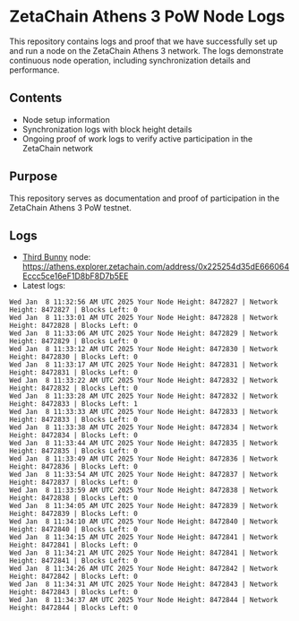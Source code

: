 # ZetaChain Athens 3 PoW Node Logs
This repository contains logs and proof that we have successfully set up and run a node on the ZetaChain Athens 3 network. The logs demonstrate continuous node operation, including synchronization details and performance.

## Contents
- Node setup information
- Synchronization logs with block height details
- Ongoing proof of work logs to verify active participation in the ZetaChain network

## Purpose
This repository serves as documentation and proof of participation in the ZetaChain Athens 3 PoW testnet.

## Logs

- [Third Bunny](https://thirdbunny.xyz/) node: https://athens.explorer.zetachain.com/address/0x225254d35dE666064Eccc5ce16eF1D8bF8D7b5EE
- Latest logs:
```
Wed Jan  8 11:32:56 AM UTC 2025 Your Node Height: 8472827 | Network Height: 8472827 | Blocks Left: 0
Wed Jan  8 11:33:01 AM UTC 2025 Your Node Height: 8472828 | Network Height: 8472828 | Blocks Left: 0
Wed Jan  8 11:33:06 AM UTC 2025 Your Node Height: 8472829 | Network Height: 8472829 | Blocks Left: 0
Wed Jan  8 11:33:12 AM UTC 2025 Your Node Height: 8472830 | Network Height: 8472830 | Blocks Left: 0
Wed Jan  8 11:33:17 AM UTC 2025 Your Node Height: 8472831 | Network Height: 8472831 | Blocks Left: 0
Wed Jan  8 11:33:22 AM UTC 2025 Your Node Height: 8472832 | Network Height: 8472832 | Blocks Left: 0
Wed Jan  8 11:33:28 AM UTC 2025 Your Node Height: 8472832 | Network Height: 8472833 | Blocks Left: 1
Wed Jan  8 11:33:33 AM UTC 2025 Your Node Height: 8472833 | Network Height: 8472833 | Blocks Left: 0
Wed Jan  8 11:33:38 AM UTC 2025 Your Node Height: 8472834 | Network Height: 8472834 | Blocks Left: 0
Wed Jan  8 11:33:44 AM UTC 2025 Your Node Height: 8472835 | Network Height: 8472835 | Blocks Left: 0
Wed Jan  8 11:33:49 AM UTC 2025 Your Node Height: 8472836 | Network Height: 8472836 | Blocks Left: 0
Wed Jan  8 11:33:54 AM UTC 2025 Your Node Height: 8472837 | Network Height: 8472837 | Blocks Left: 0
Wed Jan  8 11:33:59 AM UTC 2025 Your Node Height: 8472838 | Network Height: 8472838 | Blocks Left: 0
Wed Jan  8 11:34:05 AM UTC 2025 Your Node Height: 8472839 | Network Height: 8472839 | Blocks Left: 0
Wed Jan  8 11:34:10 AM UTC 2025 Your Node Height: 8472840 | Network Height: 8472840 | Blocks Left: 0
Wed Jan  8 11:34:15 AM UTC 2025 Your Node Height: 8472841 | Network Height: 8472841 | Blocks Left: 0
Wed Jan  8 11:34:21 AM UTC 2025 Your Node Height: 8472841 | Network Height: 8472841 | Blocks Left: 0
Wed Jan  8 11:34:26 AM UTC 2025 Your Node Height: 8472842 | Network Height: 8472842 | Blocks Left: 0
Wed Jan  8 11:34:31 AM UTC 2025 Your Node Height: 8472843 | Network Height: 8472843 | Blocks Left: 0
Wed Jan  8 11:34:37 AM UTC 2025 Your Node Height: 8472844 | Network Height: 8472844 | Blocks Left: 0
```
